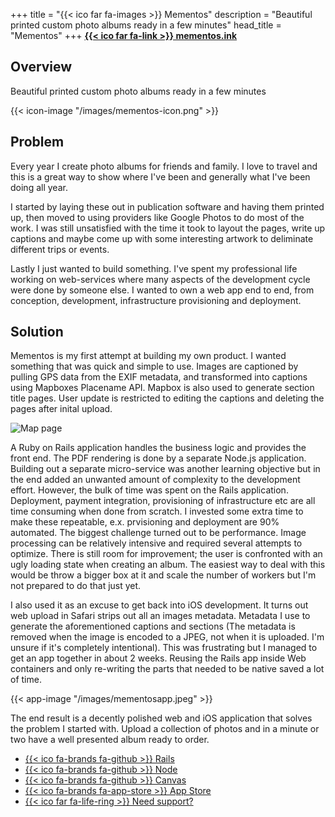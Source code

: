 +++
title = "{{< ico far fa-images >}} Mementos"
description = "Beautiful printed custom photo albums ready in a few minutes"
head_title = "Mementos"
+++
[**{{< ico far fa-link >}} mementos.ink**](https://mementos.ink)

## Overview 

Beautiful printed custom photo albums ready in a few minutes

{{< icon-image "/images/mementos-icon.png" >}}

## Problem
Every year I create photo albums for friends and family. I love to travel and this is a great way to show where I've been and generally what I've been doing all year.

I started by laying these out in publication software and having them printed up, then moved to using providers like Google Photos to do most of the work. I was still unsatisfied with the time it took to layout the pages, write up captions and maybe come up with some interesting artwork to deliminate different trips or events.

Lastly I just wanted to build something. I've spent my professional life working on web-services where many aspects of the development cycle were done by someone else. I wanted to own a web app end to end, from conception, development, infrastructure provisioning and deployment.

## Solution
Mementos is my first attempt at building my own product. I wanted something that was quick and simple to use. Images are captioned by pulling GPS data from the EXIF metadata, and transformed into captions using Mapboxes Placename API. Mapbox is also used to generate section title pages. User update is restricted to editing the captions and deleting the pages after inital upload.

![Map page](/images/mappage.png)

A Ruby on Rails application handles the business logic and provides the front end. The PDF rendering is done by a separate Node.js application. Building out a separate micro-service was another learning objective but in the end added an unwanted amount of complexity to the development effort. However, the bulk of time was spent on the Rails application. Deployment, payment integration, provisioning of infrastructure etc are all time consuming when done from scratch. I invested some extra time to make these repeatable, e.x. prvisioning and deployment are 90% automated. The biggest challenge turned out to be performance. Image processing can be relatively intensive and required several attempts to optimize. There is still room for improvement; the user is confronted with an ugly loading state when creating an album. The easiest way to deal with this would be throw a bigger box at it and scale the number of workers but I'm not prepared to do that just yet.


I also used it as an excuse to get back into iOS development. It turns out web upload in Safari strips out all an images metadata. Metadata I use to generate the aforementioned captions and sections (The metadata is removed when the image is encoded to a JPEG, not when it is uploaded. I'm unsure if it's completely intentional). This was frustrating but I managed to get an app together in about 2 weeks. Reusing the Rails app inside Web containers and only re-writing the parts that needed to be native saved a lot of time. 

{{< app-image "/images/mementosapp.jpeg" >}}

The end result is a decently polished web and iOS application that solves the problem I started with. Upload a collection of photos and in a minute or two have a well presented album ready to order.

- [{{< ico fa-brands fa-github >}} Rails](https://github.com/divo/photobook_rails)
- [{{< ico fa-brands fa-github >}} Node](https://github.com/divo/photobook_node)
- [{{< ico fa-brands fa-github >}} Canvas](https://github.com/divo/photobook_sketches)
- [{{< ico fa-brands fa-app-store >}} App Store](https://apps.apple.com/ie/app/mementos-albums/id6450715256)
- [{{< ico far fa-life-ring >}} Need support?](mailto:support@mementos.ink)
